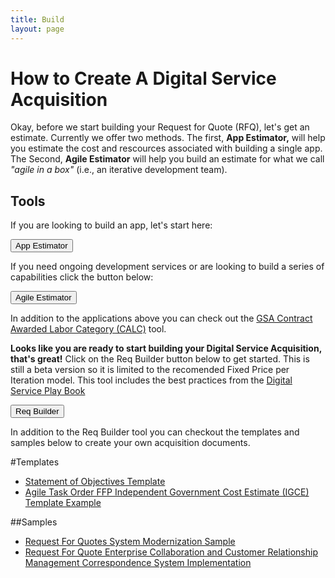 ```yaml
---
title: Build
layout: page
---
```


<h1>How to Create A Digital Service Acquisition</h1>

Okay, before we start building your Request for Quote (RFQ), let's get an estimate. Currently we offer two methods. The first, <strong>App Estimator,</strong> will help you estimate the cost and rescources associated with building a single app.  The Second, <strong>Agile Estimator</strong> will help you build an estimate for what we call <em>"agile in a box"</em> (i.e., an iterative development team).

<h2>Tools</h2>
<p>If you are looking to build an app, let's start here:</p>
<p><div><FORM>
<INPUT TYPE="button" VALUE="App Estimator" onClick="parent.location='https://pre-award.herokuapp.com/'">
</FORM>
</div></p>

<p>If you need ongoing development services or are looking to build a series of capabilities click the button below:</p>
<p><div><FORM>
<INPUT TYPE="button" VALUE="Agile Estimator" onClick="parent.location='https://acquisition-planning-beta.herokuapp.com/agile_estimator'">
</FORM></div></p>

In addition to the applications above you can check out the [GSA Contract Awarded Labor Category (CALC)](https://calc.gsa.gov/) tool.


<strong>Looks like you are ready to start building your Digital Service Acquisition, that's great!</strong> Click on the Req Builder  button below to get started. This is still a beta version so it is limited to the recomended Fixed Price per Iteration model. This tool includes the best practices from the <a href="https://playbook.cio.gov/">Digital Service Play Book</a>


<FORM>
<INPUT TYPE="button" VALUE="Req Builder" onClick="parent.location='https://acquisition-planning-beta.herokuapp.com/'">
</FORM>
<p></P>
<p>In addition to the Req Builder tool you can checkout the templates and samples below to create your own acquisition documents.
<span class="anchor" id="data-custodian-development"></span></p>

#Templates
* [Statement of Objectives Template](/assets/DigitalServiceSOO.docx)
* [Agile Task Order FFP Independent Government Cost Estimate (IGCE) Template Example](/assets/Agile_Task_Order_IGCE_Example_-Sec_508_Remediated.docx)
 


##Samples
* [Request For Quotes System Modernization Sample](/assets/Agile%20Task%20Order%20Example.docx)
* [Request For Quote Enterprise Collaboration and Customer Relationship Management Correspondence System Implementation](/assets/CRMTaskOrder%20Sample%20DRAFT.docx)






